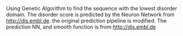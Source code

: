 Using Genetic Algorithm to find the sequence with the lowest disorder domain. The disorder score is predicted by the Neuron Network from http://dis.embl.de. the original prediction pipeline is modified. The prediction NN, and smooth function is from http://dis.embl.de
